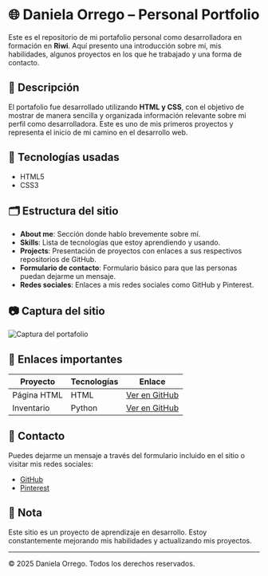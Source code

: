 # 🌐 Daniela Orrego – Personal Portfolio

Este es el repositorio de mi portafolio personal como desarrolladora en formación en **Riwi**. Aquí presento una introducción sobre mí, mis habilidades, algunos proyectos en los que he trabajado y una forma de contacto.

## 📄 Descripción

El portafolio fue desarrollado utilizando **HTML y CSS**, con el objetivo de mostrar de manera sencilla y organizada información relevante sobre mi perfil como desarrolladora. Este es uno de mis primeros proyectos y representa el inicio de mi camino en el desarrollo web.

## 🧠 Tecnologías usadas

- HTML5
- CSS3

## 🗂️ Estructura del sitio

- **About me**: Sección donde hablo brevemente sobre mí.
- **Skills**: Lista de tecnologías que estoy aprendiendo y usando.
- **Projects**: Presentación de proyectos con enlaces a sus respectivos repositorios de GitHub.
- **Formulario de contacto**: Formulario básico para que las personas puedan dejarme un mensaje.
- **Redes sociales**: Enlaces a mis redes sociales como GitHub y Pinterest.

## 📷 Captura del sitio

![Captura del portafolio](https://media.istockphoto.com/id/1325174870/es/vector/software-desarrollo-web-concepto-de-programaci%C3%B3n-c%C3%B3digo-de-programa-api-en-entorno-de.jpg?s=1024x1024&w=is&k=20&c=221fUJgZNCNGKJCUxxWq5gulXcc33i2HLL6Rq-tZNgw=)

## 🔗 Enlaces importantes

| Proyecto     | Tecnologías | Enlace                                                              |
|--------------|-------------|---------------------------------------------------------------------|
| Página HTML  | HTML        | [Ver en GitHub](https://github.com/DanielaOM24/HTML.Ejercicios.)   |
| Inventario   | Python      | [Ver en GitHub](https://github.com/DanielaOM24/Prueba-Python1.)    |

## 📨 Contacto

Puedes dejarme un mensaje a través del formulario incluido en el sitio o visitar mis redes sociales:

- [GitHub](https://github.com/)
- [Pinterest](https://co.pinterest.com/)

## 📌 Nota

Este sitio es un proyecto de aprendizaje en desarrollo. Estoy constantemente mejorando mis habilidades y actualizando mis proyectos.

---

© 2025 Daniela Orrego. Todos los derechos reservados.
